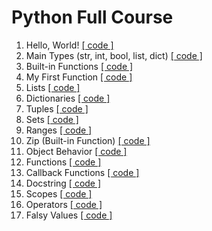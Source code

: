 # Python Full Course

1.  Hello, World! [[ code ]](./hello_world.py)
2.  Main Types (str, int, bool, list, dict) [[ code ]](./main_types.py)
3.  Built-in Functions [[ code ]](./built-in_functions.py)
4.  My First Function [[ code ]](./my_first_function.py)
5.  Lists [[ code ]](./lists.py) 
6.  Dictionaries [[ code ]](./dictionaries.py)
7.  Tuples [[ code ]](./tuples.py)
8.  Sets [[ code ]](./sets.py)
9.  Ranges [[ code ]](./ranges.py)
10. Zip (Built-in Function) [[ code ]](./zip.py)
11. Object Behavior [[ code ]](./object_behavior.py)
12. Functions [[ code ]](./functions.py)
13. Callback Functions [[ code ]](./callback_functions.py)
14. Docstring [[ code ]](./docstring.py)
15. Scopes [[ code ]](./scopes.py)
16. Operators [[ code ]](./operators.py)
17. Falsy Values [[ code ]](./falsy_values.py)